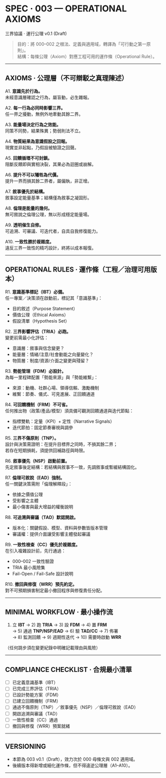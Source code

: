 # SPEC · 003 — OPERATIONAL AXIOMS  
三界協議 · 運行公理 v0.1 (Draft)

> 目的：將 000–002 之根法、定義與適用域，轉譯為「可行動之第一原則」。  
> 結構：每條公理（Axiom）對應工程可用的運作條（Operational Rule）。

---

## AXIOMS · 公理層（不可辯駁之真理陳述）

A1. **意識先於行為。**  
未經意識層確認之行為，屬盲動，必生雜報。

A2. **每一行為必同時影響三界。**  
任一界之擾動，無例外地牽動其餘二界。

A3. **能量場決定行為之效能。**  
同策不同勢，結果殊異；勢弱則法不立。

A4. **物質結果為意識假設之回報。**  
現實並非起點，乃假設被驗證之回聲。

A5. **回饋循環不可封鎖。**  
阻斷反饋即與實相決裂，其果必為迴圈或崩解。

A6. **提升不可以犧牲為代價。**  
提升一界而損其餘二界者，屬偏執，非正增。

A7. **敘事優先於結構。**  
敘事設定能量基準；結構僅為敘事之凝固形。

A8. **倫理是能量的幾何。**  
無可敘說之倫理公理，無以形成穩定能量場。

A9. **透明催生自修。**  
可追溯、可審議、可迭代者，自具自我修復能力。

A10. **一致性勝於複雜度。**  
違反三界一致性的精巧設計，終將以成本報復。

---

## OPERATIONAL RULES · 運作條（工程／治理可用版本）

R1. **意識基準標記（IBT）必備。**  
任一專案／決策須在啟動前，標記其「意識基準」：  
- 目的敘述（Purpose Statement）  
- 價值公理（Ethical Axioms）  
- 假設清單（Hypothesis Set）

R2. **三界影響評估（TRIA）必跑。**  
變更前需最小化評估：  
- 意識層：敘事與信念變更？  
- 能量層：情緒/注意/社會動能之向量變化？  
- 物質層：制度/資源/介面之變更與殘留？

R3. **勢能管理（FDM）必設計。**  
為每一里程碑配置「勢能來源」與「勢能維繫」：  
- 來源：動機、社群心場、領導信賴、激勵機制  
- 維繫：節奏、儀式、可見進展、正回饋通道

R4. **可回饋機制（FRM）不可省。**  
任何推出物（政策/產品/模型）須具備可觀測回饋通道與迭代節點：  
- 指標雙軌：定量（KPI）+ 定性（Narrative Signals）  
- 迭代節拍：固定節奏審視與調參

R5. **三界不傷原則（TNP）。**  
設計與決策需證明：在提升目標界之同時，不損其餘二界；  
若存在短期損耗，須提供回補路徑與時限。

R6. **敘事優先（NSP）啟動前置。**  
先定敘事後定結構：若結構與敘事不一致，先調敘事或暫緩結構固化。

R7. **倫理可敘說（EAD）強制。**  
任一關鍵決策需附「倫理解釋段」：  
- 依據之價值公理  
- 受影響之主體  
- 最小傷害與最大增益的權衡說明

R8. **可追溯與審議（TAD）默認開啟。**  
- 版本化：關鍵假設、模型、資料與參數皆版本管理  
- 審議權：提供介面讓受影響主體發起審議

R9. **一致性檢查（CC）優先於複雜度。**  
在引入複雜設計前，先行通過：  
- 000–002 一致性驗證  
- TRIA 最小風險集  
- Fail-Open / Fail-Safe 設計說明

R10. **撤回與修復（WRR）預先約定。**  
對不可預期損害制定最小撤回程序與修復責任分配。

---

## MINIMAL WORKFLOW · 最小操作流

1) 立 **IBT** → 2) 跑 **TRIA** → 3) 設 **FDM** → 4) 置 **FRM**  
→ 5) 通過 **TNP/NSP/EAD** → 6) 驗 **TAD/CC** → 7) 佈署  
→ 8) 監測回饋 → 9) 週期性迭代 → 10) 需要時啟動 **WRR**

（任何跳步須在變更紀錄中明確記載理由與風險）

---

## COMPLIANCE CHECKLIST · 合規最小清單

- [ ] 已定義意識基準（IBT）  
- [ ] 已完成三界評估（TRIA）  
- [ ] 已設計勢能方案（FDM）  
- [ ] 已建立回饋機制（FRM）  
- [ ] 通過不傷原則（TNP）／敘事優先（NSP）／倫理可敘說（EAD）  
- [ ] 開啟追溯與審議（TAD）  
- [ ] 一致性檢查（CC）通過  
- [ ] 撤回與修復（WRR）預案就緒

---

## VERSIONING

- 本節為 003 v0.1（Draft），效力次於 000 母條文與 002 適用域。  
- 後續版本得新增或細化運作條，但不得違逆公理層（A1–A10）。

---
